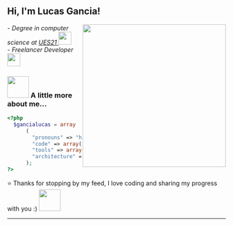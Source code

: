 <h2>Hi, I'm Lucas Gancia!</h2>

<p>
  <em>
    <img align='right' src="https://media.giphy.com/media/5eLDrEaRGHegx2FeF2/giphy.gif" width="330">
    - Degree in computer science at <a href="https://21.edu.ar/oferta-academica/licenciatura-en-informatica">UES21 </a><img src="https://media.giphy.com/media/dBrXAuiJQpBTgFhHFH/giphy.gif" width="30"></br>
    - Freelancer Developer <img src="https://media.giphy.com/media/RhMmGFlRGT1UtgGTaD/giphy.gif" width="30">
  </em>
</p>

### <img src="https://media.giphy.com/media/VgCDAzcKvsR6OM0uWg/giphy.gif" width="50"> A little more about me...  

``` php
<?php
  $gancialucas = array
      (
        "pronouns" => "he | him",
        "code" => array("PHP", "Java", "HTML", "CSS", "Python"),
        "tools" => array("Laravel", "Bootstrap", "Tailwind", "Spring", "GitHub"),
        "architecture" => array("MVC", "design system pattern")
      );
?>
```

⭐️ Thanks for stopping by my feed, I love coding and sharing my progress with you :) <img src="https://media.giphy.com/media/lodecc4WhreCyq1HKt/giphy.gif" width="50">

---
